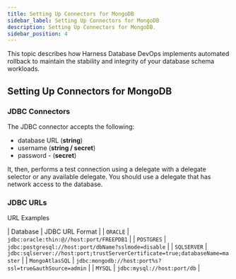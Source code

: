 ```yaml
---
title: Setting Up Connectors for MongoDB
sidebar_label: Setting Up Connectors for MongoDB
description: Setting Up Connectors for MongoDB.
sidebar_position: 4
---
```


This topic describes how Harness Database DevOps implements automated rollback to maintain the stability and integrity of your database schema workloads. 

## Setting Up Connectors for MongoDB


### JDBC Connectors

The JDBC connector accepts the following:

 - database URL (**string**)
 - username  (**string / secret**)
 - password - (**secret**)

It, then, performs a test connection using a delegate with a delegate selector or any available delegate. You should use a delegate that has network access to the database.

### JDBC URLs

URL Examples

| Database | JDBC URL Format |
| `ORACLE` | `jdbc:oracle:thin:@//host:port/FREEPDB1` | 
| `POSTGRES` | `jdbc:postgresql://host:port/dbName?sslmode=disable` |
| `SQLSERVER` | `jdbc:sqlserver://host:port;trustServerCertificate=true;databaseName=master` | 
| `MongoAtlasSQL` | `jdbc:mongodb://host:port%s?ssl=true&authSource=admin` |
| `MYSQL` | `jdbc:mysql://host:port/db` |

